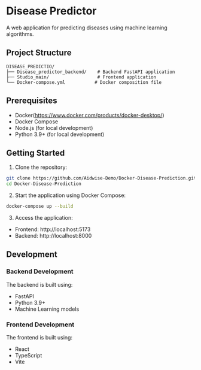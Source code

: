 # Disease Predictor

A web application for predicting diseases using machine learning algorithms.

## Project Structure

```
DISEASE_PREDICTIO/
├── Disease_predictor_backend/    # Backend FastAPI application
├── Studio_main/                  # Frontend application
└── Docker-compose.yml           # Docker composition file
```

## Prerequisites

- Docker(https://www.docker.com/products/docker-desktop/)
- Docker Compose
- Node.js (for local development)
- Python 3.9+ (for local development)

## Getting Started

1. Clone the repository:
```bash
git clone https://github.com/Aidwise-Demo/Docker-Disease-Prediction.git
cd Docker-Disease-Prediction
```

2. Start the application using Docker Compose:
```bash
docker-compose up --build
```

3. Access the application:
- Frontend: http://localhost:5173
- Backend: http://localhost:8000

## Development

### Backend Development
The backend is built using:
- FastAPI
- Python 3.9+
- Machine Learning models

### Frontend Development
The frontend is built using:
- React
- TypeScript
- Vite


